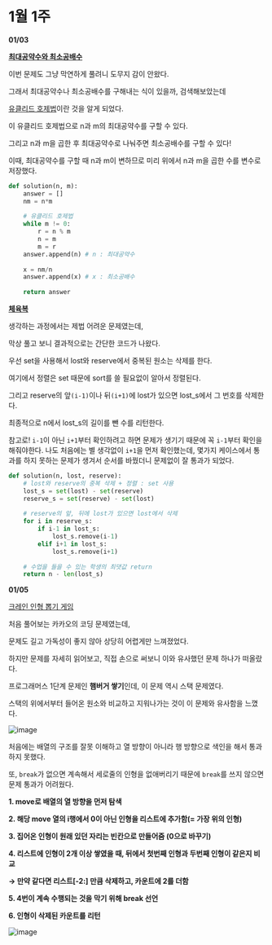# 1월 1주

**01/03**

**[최대공약수와 최소공배수](https://school.programmers.co.kr/learn/courses/30/lessons/12940)**

이번 문제도 그냥 막연하게 풀려니 도무지 감이 안왔다.

그래서 최대공약수나 최소공배수를 구해내는 식이 있을까, 검색해보았는데

[유클리드 호제법](https://ko.wikipedia.org/wiki/%EC%9C%A0%ED%81%B4%EB%A6%AC%EB%93%9C_%ED%98%B8%EC%A0%9C%EB%B2%95)이란 것을 알게 되었다.

이 유클리드 호제법으로 n과 m의 최대공약수를 구할 수 있다.

그리고 n과 m을 곱한 후 최대공약수로 나눠주면 최소공배수를 구할 수 있다!

이때, 최대공약수를 구할 때 n과 m이 변하므로 미리 위에서 n과 m을 곱한 수를 변수로 저장했다.

```python
def solution(n, m):
    answer = []
    nm = n*m
    
    # 유클리드 호제법 
    while m != 0:
        r = n % m
        n = m
        m = r
    answer.append(n) # n : 최대공약수
    
    x = nm/n
    answer.append(x) # x : 최소공배수
    
    return answer
```

[**체육복**](https://school.programmers.co.kr/learn/courses/30/lessons/42862)

생각하는 과정에서는 제법 어려운 문제였는데,

막상 풀고 보니 결과적으로는 간단한 코드가 나왔다.

우선 set을 사용해서 lost와 reserve에서 중복된 원소는 삭제를 한다.

여기에서 정렬은 set 때문에 sort를 쓸 필요없이 알아서 정렬된다.

그리고 reserve의 앞`(i-1)`이나 뒤`(i+1)`에 lost가 있으면 lost_s에서 그 번호를 삭제한다.

최종적으로 n에서 lost_s의 길이를 뺀 수를 리턴한다.

참고로! `i-1`이 아닌 `i+1`부터 확인하려고 하면 문제가 생기기 때문에 꼭 `i-1`부터 확인을 해줘야한다. 나도 처음에는 별 생각없이 `i+1`을 먼저 확인했는데, 몇가지 케이스에서 통과를 하지 못하는 문제가 생겨서 순서를 바꿨더니 문제없이 잘 통과가 되었다.

```python
def solution(n, lost, reserve):
    # lost와 reserve의 중복 삭제 + 정렬 : set 사용
    lost_s = set(lost) - set(reserve)
    reserve_s = set(reserve) - set(lost)
    
    # reserve의 앞, 뒤에 lost가 있으면 lost에서 삭제
    for i in reserve_s:
        if i-1 in lost_s:
            lost_s.remove(i-1)
        elif i+1 in lost_s:
            lost_s.remove(i+1)
            
    # 수업을 들을 수 있는 학생의 최댓값 return 
    return n - len(lost_s)
```

**01/05**

[크레인 인형 뽑기 게임](https://school.programmers.co.kr/learn/courses/30/lessons/64061)

처음 풀어보는 카카오의 코딩 문제였는데, 

문제도 길고 가독성이 좋지 않아 상당히 어렵게만 느껴졌었다. 

하지만 문제를 자세히 읽어보고, 직접 손으로 써보니 이와 유사했던 문제 하나가 떠올랐다. 

프로그래머스 1단계 문제인 **햄버거 쌓기**인데, 이 문제 역시 스택 문제였다. 

스택의 위에서부터 들어온 원소와 비교하고 지워나가는 것이 이 문제와 유사함을 느꼈다.

![image](https://user-images.githubusercontent.com/106129152/210744583-fa24f0c4-e2bf-41af-8668-81fb6108fd69.png)

처음에는 배열의 구조를 잘못 이해하고 열 방향이 아니라 행 방향으로 색인을 해서 통과하지 못했다. 

또, `break`가 없으면 계속해서 세로줄의 인형을 없애버리기 때문에 `break`를 쓰지 않으면 문제 통과가 어려웠다. 

**1. move로 배열의 열 방향을 먼저 탐색**

**2. 해당 move 열의 i행에서 0이 아닌 인형을 리스트에 추가함(= 가장 위의 인형)**

**3. 집어온 인형이 원래 있던 자리는 빈칸으로 만들어줌 (0으로 바꾸기)**

**4. 리스트에 인형이 2개 이상 쌓였을 때, 뒤에서 첫번째 인형과 두번째 인형이 같은지 비교**

**→ 만약 같다면 리스트[-2:] 만큼 삭제하고, 카운트에 2를 더함**

**5. 4번이 계속 수행되는 것을 막기 위해 break 선언** 

**6. 인형이 삭제된 카운트를 리턴**

![image](https://user-images.githubusercontent.com/106129152/210744625-596dc104-5135-43ec-8d10-4efaacd34bfd.png)
